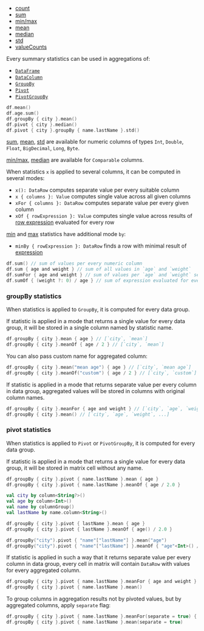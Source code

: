 [//]: # (title: Summary statistics)

<!---IMPORT org.jetbrains.kotlinx.dataframe.samples.api.Analyze-->

* [count](count.md)
* [sum](sum.md)
* [min/max](minmax.md)
* [mean](mean.md)
* [median](median.md)
* [std](std.md)
* [valueCounts](valueCounts.md)

Every summary statistics can be used in aggregations of:
* [`DataFrame`](DataFrame.md)
* [`DataColumn`](DataColumn.md)
* [`GroupBy`](#groupby-statistics)
* [`Pivot`](#pivot-statistics)
* [`PivotGroupBy`](pivot.md#pivot-groupby)

<!---FUN statisticAggregations-->

```kotlin
df.mean()
df.age.sum()
df.groupBy { city }.mean()
df.pivot { city }.median()
df.pivot { city }.groupBy { name.lastName }.std()
```

<!---END-->

[sum](sum.md), [mean](mean.md), [std](std.md) are available for numeric columns of types `Int`, `Double`, `Float`, `BigDecimal`, `Long`, `Byte`.

[min/max](minmax.md), [median](median.md) are available for `Comparable` columns.

When statistics `x` is applied to several columns, it can be computed in several modes:
* `x(): DataRow` computes separate value per every suitable column
* `x { columns }: Value` computes single value across all given columns 
* `xFor { columns }: DataRow` computes separate value per every given column
* `xOf { rowExpression }: Value` computes single value across results of [row expression](DataRow.md#row-expressions) evaluated for every row

[min](minmax.md) and [max](minmax.md) statistics have additional mode `by`:
* `minBy { rowExpression }: DataRow` finds a row with minimal result of [expression](DataRow.md#row-expressions)

<!---FUN statisticModes-->

```kotlin
df.sum() // sum of values per every numeric column
df.sum { age and weight } // sum of all values in `age` and `weight`
df.sumFor { age and weight } // sum of values per `age` and `weight` separately
df.sumOf { (weight ?: 0) / age } // sum of expression evaluated for every row
```

<!---END-->

### groupBy statistics

When statistics is applied to `GroupBy`, it is computed for every data group. 

If statistic is applied in a mode that returns a single value for every data group, it will be stored in a single column named by statistic name.

<!---FUN statisticGroupBySingle-->

```kotlin
df.groupBy { city }.mean { age } // [`city`, `mean`]
df.groupBy { city }.meanOf { age / 2 } // [`city`, `mean`]
```

<!---END-->

You can also pass custom name for aggregated column:

<!---FUN statisticGroupBySingleNamed-->

```kotlin
df.groupBy { city }.mean("mean age") { age } // [`city`, `mean age`]
df.groupBy { city }.meanOf("custom") { age / 2 } // [`city`, `custom`]
```

<!---END-->

If statistic is applied in a mode that returns separate value per every column in data group, aggregated values will be stored in columns with original column names.

<!---FUN statisticGroupByMany-->

```kotlin
df.groupBy { city }.meanFor { age and weight } // [`city`, `age`, `weight`]
df.groupBy { city }.mean() // [`city`, `age`, `weight`, ...]
```

<!---END-->

### pivot statistics

When statistics is applied to `Pivot` or `PivotGroupBy`, it is computed for every data group.

If statistic is applied in a mode that returns a single value for every data group, it will be stored in matrix cell without any name.

<!---FUN statisticPivotSingle-->
<tabs>
<tab title="Properties">

```kotlin
df.groupBy { city }.pivot { name.lastName }.mean { age }
df.groupBy { city }.pivot { name.lastName }.meanOf { age / 2.0 }
```

</tab>
<tab title="Accessors">

```kotlin
val city by column<String?>()
val age by column<Int>()
val name by columnGroup()
val lastName by name.column<String>()

df.groupBy { city }.pivot { lastName }.mean { age }
df.groupBy { city }.pivot { lastName }.meanOf { age() / 2.0 }
```

</tab>
<tab title="Strings">

```kotlin
df.groupBy("city").pivot { "name"["lastName"] }.mean("age")
df.groupBy("city").pivot { "name"["lastName"] }.meanOf { "age"<Int>() / 2.0 }
```

</tab></tabs>
<!---END-->

If statistic is applied in such a way that it returns separate value per every column in data group, every cell in matrix will contain `DataRow` with values for every aggregated column.

<!---FUN statisticPivotMany-->

```kotlin
df.groupBy { city }.pivot { name.lastName }.meanFor { age and weight }
df.groupBy { city }.pivot { name.lastName }.mean()
```

<!---END-->

To group columns in aggregation results not by pivoted values, but by aggregated columns, apply `separate` flag:

<!---FUN statisticPivotManySeparate-->

```kotlin
df.groupBy { city }.pivot { name.lastName }.meanFor(separate = true) { age and weight }
df.groupBy { city }.pivot { name.lastName }.mean(separate = true)
```

<!---END-->
